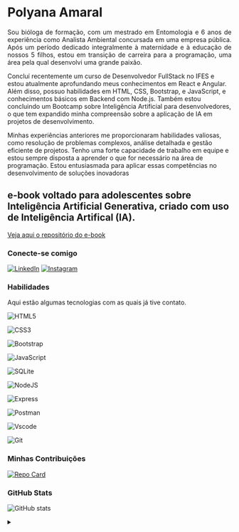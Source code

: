 <h1>
       <span>Polyana Amaral</span>
</h1>

<p align="justify">Sou bióloga de formação, com um mestrado em Entomologia e 6 anos de experiência como Analista Ambiental concursada em uma empresa pública. Após um período dedicado integralmente à maternidade e à educação de nossos 5 filhos, estou em transição de carreira para a programação, uma área pela qual desenvolvi uma grande paixão.

Concluí recentemente um curso de Desenvolvedor FullStack no IFES e estou atualmente aprofundando meus conhecimentos em React e Angular. Além disso, possuo habilidades em HTML, CSS, Bootstrap, e JavaScript, e conhecimentos básicos em Backend com Node.js. Também estou concluindo um Bootcamp sobre Inteligência Artificial para desenvolvedores, o que tem expandido minha compreensão sobre a aplicação de IA em projetos de desenvolvimento.

Minhas experiências anteriores me proporcionaram habilidades valiosas, como resolução de problemas complexos, análise detalhada e gestão eficiente de projetos. Tenho uma forte capacidade de trabalho em equipe e estou sempre disposta a aprender o que for necessário na área de programação. Estou entusiasmada para aplicar essas competências no desenvolvimento de soluções inovadoras </p>

## e-book voltado para adolescentes sobre Inteligência Artificial Generativa, criado com uso de Inteligência Artifical (IA).
<a href="https://github.com/polyanaamaral/E-book-IA-Generativa/blob/main/README.md">Veja aqui o repositório do e-book</a>

### Conecte-se comigo

[![LinkedIn](https://img.shields.io/badge/-LinkedIn-000?style=for-the-badge&logo=linkedin&logoColor=FF00F6&color:FFF)](https://www.linkedin.com/in/polyana-amaral-a68b61296/)
[![Instagram](https://img.shields.io/badge/-Instagram-000?style=for-the-badge&logo=instagram&logoColor=FF00F6&color:FFF)](https://www.instagram.com/polyanamaral/)

### Habilidades
Aqui estão algumas tecnologias com as quais já tive contato.

![HTML5](https://img.shields.io/badge/HTML5-E34F26?style=for-the-badge&logo=html5&logoColor=white)

![CSS3](https://img.shields.io/badge/CSS3-1572B6?style=for-the-badge&logo=css3&logoColor=white)

![Bootstrap](https://img.shields.io/badge/-boostrap-0D1117?style=for-the-badge&logo=bootstrap&labelColor=0D1117)

![JavaScript](https://img.shields.io/badge/JavaScript-F7DF1E?style=for-the-badge&logo=javascript&logoColor=black)

![SQLite](https://img.shields.io/badge/SQLite-000?style=for-the-badge&logo=sqlite&logoColor=07405E)

![NodeJS](https://img.shields.io/badge/node.js-6DA55F?style=for-the-badge&logo=node.js&logoColor=white)

![Express](https://img.shields.io/badge/express.js-%23404d59.svg?style=for-the-badge&logo=express&logoColor=%2361DAFB)

![Postman](https://img.shields.io/badge/Postman-FF6C37.svg?style=for-the-badge&logo=Postman&logoColor=white)

![Vscode](https://img.shields.io/badge/Vscode-007ACC?style=for-the-badge&logo=visual-studio-code&logoColor=white)

![Git](https://img.shields.io/badge/GIT-E44C30?style=for-the-badge&logo=git&logoColor=white)

### Minhas Contribuições
[![Repo Card](https://github-readme-stats.vercel.app/api/pin/?username=polyanaamaral&repo=dio-lab-open-source&bg_color=000&border_color=30A3DC&show_icons=true&icon_color=30A3DC&title_color=E94D5F&text_color=FFF)](https://github.com/polyanaamaral/dio-lab-open-source)


### GitHub Stats

![GitHub stats](https://github-readme-stats-git-masterrstaa-rickstaa.vercel.app/api?username=polyanaamaral&hide_title=true&show_icons=true&include_all_commits=false&count_private=true&line_height=25&hide=issues&bg_color=000&title_color=FF00F6&text_color=FFF&border_radius=3&border_color=36123c&icon_color=FF00F6&theme=jolly)

<details align="left">
  <summary></summary> 
 
  - Badges by <a href="https://shields.io/">shields.io</a><br>
  - GitHub Stats by <a href="https://github.com/anuraghazra/github-readme-stats">anuraghazra</a>
  - Developer vector created by <a href="https://www.freepik.com/vectors/developer">storyset - www.freepik.com</a> (edited by author)

</details>

<!---
polyanaamaral/polyanaamaral is a ✨ special ✨ repository because its `README.md` (this file) appears on your GitHub profile.
You can click the Preview link to take a look at your changes.
--->

